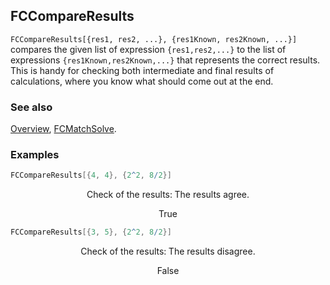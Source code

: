 ## FCCompareResults

`FCCompareResults[{res1, res2, ...}, {res1Known, res2Known, ...}]` compares the given list of expression `{res1,res2,...}` to the list of expressions `{res1Known,res2Known,...}` that represents the correct results. This is handy for checking both intermediate and final results of calculations, where you know what should come out at the end.

### See also

[Overview](Extra/FeynCalc.md), [FCMatchSolve](FCMatchSolve.md).

### Examples

```mathematica
FCCompareResults[{4, 4}, {2^2, 8/2}]
```

$$\text{Check of the results:} \;\text{The results agree.}$$

$$\text{True}$$

```mathematica
FCCompareResults[{3, 5}, {2^2, 8/2}]
```

$$\text{Check of the results:} \;\text{The results disagree.}$$

$$\text{False}$$